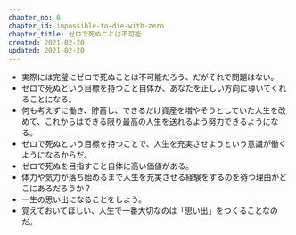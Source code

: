 ```yaml
---
chapter_no: 6
chapter_id: impossible-to-die-with-zero
chapter_title: ゼロで死ぬことは不可能
created: 2021-02-20
updated: 2021-02-20
---
```

- 実際には完璧にゼロで死ぬことは不可能だろう、だがそれで問題はない。
- ゼロで死ぬという目標を持つこと自体が、あなたを正しい方向に導いてくれることになる。
- 何も考えずに働き、貯蓄し、できるだけ資産を増やそうとしていた人生を改めて、これからはできる限り最高の人生を送れるよう努力できるようになる。
- ゼロで死ぬという目標を持つことで、人生を充実させようという意識が働くようになるからだ。
- ゼロで死ぬを目指すこと自体に高い価値がある。
- 体力や気力が落ち始めるまで人生を充実させる経験をするのを待つ理由がどこにあるだろうか？
- 一生の思い出になることをしよう。
- 覚えておいてほしい、人生で一番大切なのは「思い出」をつくることなのだ。
